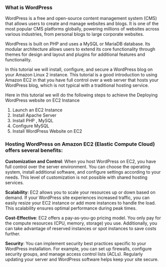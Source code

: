 ### What is WordPress

WordPress is a free and open-source content management system (CMS) that allows users to create and manage websites and blogs.
It is one of the most popular CMS platforms globally, powering millions of websites across various industries, from personal blogs to large corporate websites.

WordPress is built on PHP and uses a MySQL or MariaDB database. Its modular architecture allows users to extend its core functionality through themes for design and 
layout and plugins for additional features and functionality.

In this tutorial we will install, configure, and secure a WordPress blog on your Amazon Linux 2 instance. This tutorial is a good introduction to using Amazon EC2 in that you have full control over a web server that hosts your WordPress blog, which is not typical with a traditional hosting service.

Here in this tutorial we will do the following steps to achieve the Deploying WordPress website on EC2 Instance
1. Launch an EC2 Instance
2. Install Apache Server
3. Install PHP , MySQL
4. Configure MySQL
5. Install WordPress Website on EC2

###  Hosting WordPress on Amazon EC2 (Elastic Compute Cloud) offers several benefits:

**Customization and Control**: When you host WordPress on EC2, you have full control over the server environment. You can choose the operating system, install additional software, and configure settings according to your needs. This level of customization is not possible with shared hosting services.

**Scalability**: EC2 allows you to scale your resources up or down based on demand. If your WordPress site experiences increased traffic, you can easily resize your EC2 instance or add more instances to handle the load. This scalability ensures optimal performance during peak times.

**Cost-Effective**: EC2 offers a pay-as-you-go pricing model. You only pay for the compute resources (CPU, memory, storage) you use. Additionally, you can take advantage of reserved instances or spot instances to save costs further.

**Security**: You can implement security best practices specific to your WordPress installation. For example, you can set up firewalls, configure security groups, and manage access control lists (ACLs). Regularly updating your server and WordPress software helps keep your site secure.
